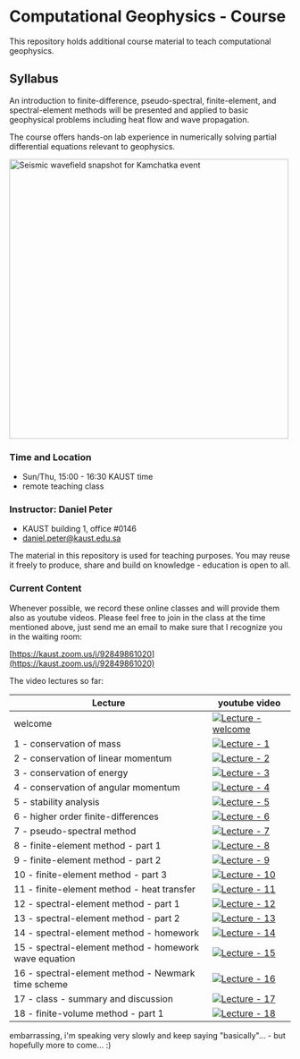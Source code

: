 
# Computational Geophysics - Course

This repository holds additional course material to teach computational geophysics.

## Syllabus

An introduction to finite-difference, pseudo-spectral, finite-element, and spectral-element methods will be presented
and applied to basic geophysical problems including heat flow and wave propagation.

The course offers hands-on lab experience in numerically solving partial differential equations relevant to geophysics.

<!-- ![Seismic wavefield snapshot for Kamchatka event](yt-kamchatka-specfem-comp.png) -->
<img src="yt-kamchatka-specfem-comp.png" width="500" alt="Seismic wavefield snapshot for Kamchatka event">

### Time and Location

- Sun/Thu, 15:00 - 16:30 KAUST time
- remote teaching class

### Instructor: Daniel Peter
- KAUST building 1, office #0146  
- daniel.peter@kaust.edu.sa

The material in this repository is used for teaching purposes. You may reuse it freely to produce, share and build on knowledge - education is open to all.


### Current Content

Whenever possible, we record these online classes and will provide them also as youtube videos.
Please feel free to join in the class at the time mentioned above, just send me an email to make sure that I recognize you in the waiting room:

[https://kaust.zoom.us/j/92849861020](https://kaust.zoom.us/j/92849861020)

The video lectures so far:

| Lecture | youtube video |
| ---     | ---           |
| welcome | [![Lecture - welcome](https://img.youtube.com/vi/t_sJcFkU4Nc/0.jpg)](https://www.youtube.com/watch?v=t_sJcFkU4Nc) |
| 1 - conservation of mass | [![Lecture - 1](https://img.youtube.com/vi/t5EEzu8af0w/0.jpg)](https://www.youtube.com/watch?v=t5EEzu8af0w) |
| 2 - conservation of linear momentum | [![Lecture - 2](https://img.youtube.com/vi/YyveCceBnnA/0.jpg)](https://youtu.be/YyveCceBnnA) |
| 3 - conservation of energy | [![Lecture - 3](https://img.youtube.com/vi/wnHyiKCyhgY/0.jpg)](https://youtu.be/wnHyiKCyhgY) | 
| 4 - conservation of angular momentum | [![Lecture - 4](https://img.youtube.com/vi/KDoQP8OG6Hg/0.jpg)](https://youtu.be/KDoQP8OG6Hg) |
| 5 - stability analysis | [![Lecture - 5](https://img.youtube.com/vi/-Yj-YNWeI7Q/0.jpg)](https://youtu.be/-Yj-YNWeI7Q) |
| 6 - higher order finite-differences | [![Lecture - 6](https://img.youtube.com/vi/0PROf3lMFuo/0.jpg)](https://youtu.be/0PROf3lMFuo) |
| 7 - pseudo-spectral method | [![Lecture - 7](https://img.youtube.com/vi/Gg3tPwuXVyg/0.jpg)](https://youtu.be/Gg3tPwuXVyg) |
| 8 - finite-element method - part 1 | [![Lecture - 8](https://img.youtube.com/vi/ejjlwzRTdw8/0.jpg)](https://youtu.be/ejjlwzRTdw8) |
| 9 - finite-element method - part 2 | [![Lecture - 9](https://img.youtube.com/vi/krXODiA2NWg/0.jpg)](https://youtu.be/krXODiA2NWg) |
| 10 - finite-element method - part 3 | [![Lecture - 10](https://img.youtube.com/vi/gYrXuRqhkPY/0.jpg)](https://youtu.be/gYrXuRqhkPY) |
| 11 - finite-element method - heat transfer | [![Lecture - 11](https://img.youtube.com/vi/nZAA8WURrwM/0.jpg)](https://youtu.be/nZAA8WURrwM) |
| 12 - spectral-element method - part 1 | [![Lecture - 12](https://img.youtube.com/vi/DvXoLvJXbgE/0.jpg)](https://youtu.be/DvXoLvJXbgE) |
| 13 - spectral-element method - part 2 | [![Lecture - 13](https://img.youtube.com/vi/xSJWqZ9wpqM/0.jpg)](https://youtu.be/xSJWqZ9wpqM) |
| 14 - spectral-element method - homework | [![Lecture - 14](https://img.youtube.com/vi/1Cf9TI3vCAs/0.jpg)](https://youtu.be/1Cf9TI3vCAs) |
| 15 - spectral-element method - homework wave equation | [![Lecture - 15](https://img.youtube.com/vi/2pvPIMyzB54/0.jpg)](https://youtu.be/2pvPIMyzB54) |
| 16 - spectral-element method - Newmark time scheme | [![Lecture - 16](https://img.youtube.com/vi/CwLP9D3doU0/0.jpg)](https://youtu.be/CwLP9D3doU0) |
| 17 - class - summary and discussion | [![Lecture - 17](https://img.youtube.com/vi/jJ7IUez3uYI/0.jpg)](https://youtu.be/jJ7IUez3uYI) |
| 18 - finite-volume method - part 1 | [![Lecture - 18](https://img.youtube.com/vi/iN5umWwwqj4/0.jpg)](https://youtu.be/iN5umWwwqj4) |



embarrassing, i'm speaking very slowly and keep saying "basically"... - but hopefully more to come... :)


